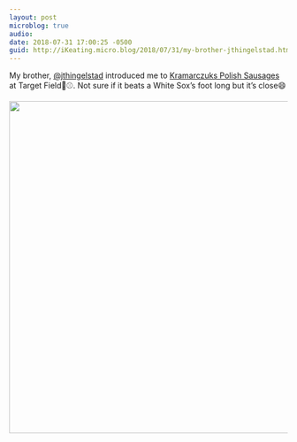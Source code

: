 ```yaml
---
layout: post
microblog: true
audio: 
date: 2018-07-31 17:00:25 -0500
guid: http://iKeating.micro.blog/2018/07/31/my-brother-jthingelstad.html
---
```

My brother, [@jthingelstad](https://micro.blog/jthingelstad) introduced me to [Kramarczuks Polish Sausages](https://kramarczuks.com) at Target Field🌭⚾️.  Not sure if it beats a White Sox’s foot long but it’s close😄

<img src="http://iKeating.micro.blog/uploads/2018/debf08a46c.jpg" width="600" height="600" />

